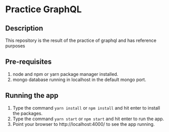 # Practice GraphQL

## Description
This repository is the result of the practice of graphql and has reference purposes

## Pre-requisites
1. node and npm or yarn package manager installed.
2. mongo database running in localhost in the default mongo port.

## Running the app
1. Type the command `yarn install` or `npm install` and hit enter to install the packages.
2. Type the command `yarn start` or `npm start` and hit enter to run the app.
3. Point your browser to http://localhost:4000/ to see the app running.
